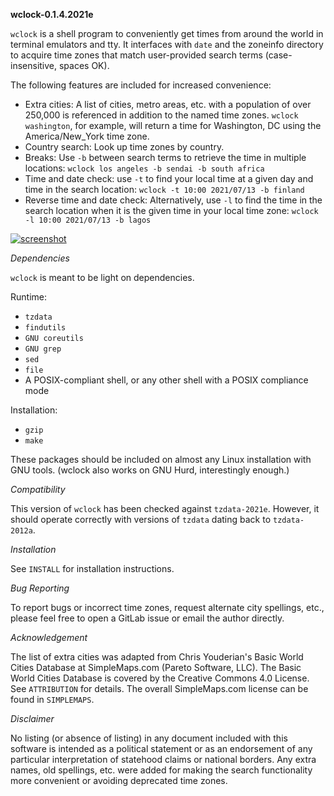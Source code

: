 **wclock-0.1.4.2021e**

`wclock` is a shell program to conveniently get times from around the world in terminal emulators and tty. It interfaces with `date` and the zoneinfo directory to acquire time zones that match user-provided search terms (case-insensitive, spaces OK).

The following features are included for increased convenience:

* Extra cities: A list of cities, metro areas, etc. with a population of over 250,000 is referenced in addition to the named time zones. `wclock washington`, for example, will return a time for Washington, DC using the America/New_York time zone.
* Country search: Look up time zones by country.
* Breaks: Use `-b` between search terms to retrieve the time in multiple locations: `wclock los angeles -b sendai -b south africa`
* Time and date check: use `-t` to find your local time at a given day and time in the search location: `wclock -t 10:00 2021/07/13 -b finland`
* Reverse time and date check: Alternatively, use `-l` to find the time in the search location when it is the given time in your local time zone: `wclock -l 10:00 2021/07/13 -b lagos`

[![screenshot](https://user-images.githubusercontent.com/74497663/127774859-9b1a4b5b-5d50-445f-ba35-5facaf979a43.png?raw=true)](https://user-images.githubusercontent.com/74497663/127774859-9b1a4b5b-5d50-445f-ba35-5facaf979a43.png?raw=true)

*Dependencies*

`wclock` is meant to be light on dependencies.

Runtime:

* `tzdata`
* `findutils`
* `GNU coreutils`
* `GNU grep`
* `sed`
* `file`
* A POSIX-compliant shell, or any other shell with a POSIX compliance mode

Installation:

* `gzip`
* `make`

These packages should be included on almost any Linux installation with GNU tools. (wclock also works on GNU Hurd, interestingly enough.)

*Compatibility*

This version of `wclock` has been checked against `tzdata-2021e`. However, it should operate correctly with versions of `tzdata` dating back to `tzdata-2012a`.

*Installation*

See `INSTALL` for installation instructions.

*Bug Reporting*

To report bugs or incorrect time zones, request alternate city spellings, etc., please feel free to open a GitLab issue or email the author directly.

*Acknowledgement*

The list of extra cities was adapted from Chris Youderian's Basic World Cities Database at SimpleMaps.com (Pareto Software, LLC). The Basic World Cities Database is covered by the Creative Commons 4.0 License. See `ATTRIBUTION` for details. The overall SimpleMaps.com license can be found in `SIMPLEMAPS`.

*Disclaimer*

No listing (or absence of listing) in any document included with this software is intended as a political statement or as an endorsement of any particular interpretation of statehood claims or national borders. Any extra names, old spellings, etc. were added for making the search functionality more convenient or avoiding deprecated time zones.

